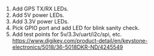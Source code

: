 1. Add GPS TX/RX LEDs.
2. Add 5V power LEDs.
3. Add 3.3V power LEDs.
4. Pick GPIO port and add LED for blink sanity check.
5. Add test points for 5v/3.3v/uart/i2c/spi, etc. https://www.digikey.com/product-detail/en/keystone-electronics/5018/36-5018DKR-ND/4245549
